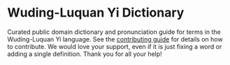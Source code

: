 
# Wuding-Luquan Yi Dictionary

Curated public domain dictionary and pronunciation guide for terms in the Wuding-Luquan Yi language. See the [contributing guide](https://github.com/drumworkteam/term/blob/make/.github/contributing.md) for details on how to contribute. We would love your support, even if it is just fixing a word or adding a single definition. Thank you for all your help!
